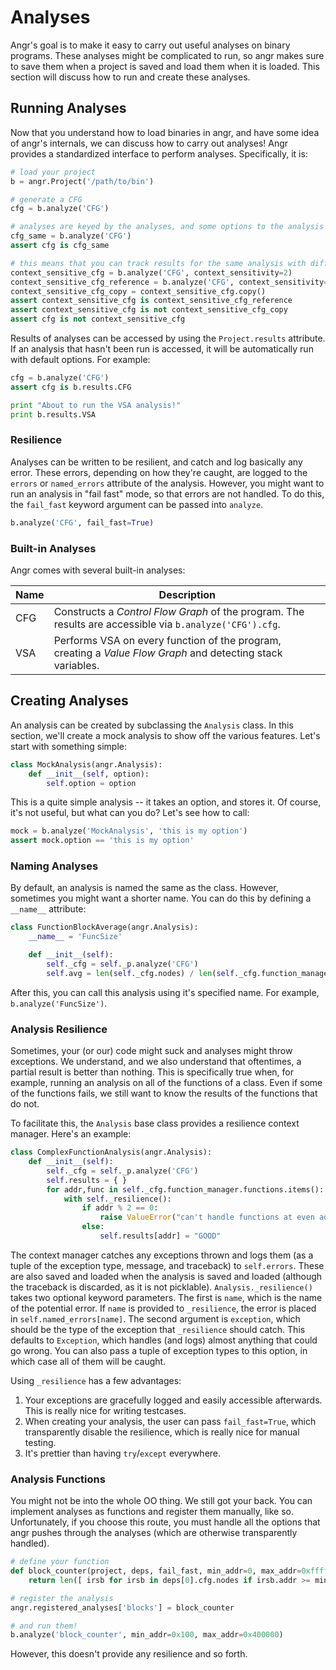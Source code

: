 # Analyses

Angr's goal is to make it easy to carry out useful analyses on binary programs.
These analyses might be complicated to run, so angr makes sure to save them when a project is saved and load them when it is loaded.
This section will discuss how to run and create these analyses.

## Running Analyses

Now that you understand how to load binaries in angr, and have some idea of angr's internals, we can discuss how to carry out analyses!
Angr provides a standardized interface to perform analyses. Specifically, it is:

```python
# load your project
b = angr.Project('/path/to/bin')

# generate a CFG
cfg = b.analyze('CFG')

# analyses are keyed by the analyses, and some options to the analysis
cfg_same = b.analyze('CFG')
assert cfg is cfg_same

# this means that you can track results for the same analysis with different options
context_sensitive_cfg = b.analyze('CFG', context_sensitivity=2)
context_sensitive_cfg_reference = b.analyze('CFG', context_sensitivity=2)
context_sensitive_cfg_copy = context_sensitive_cfg.copy()
assert context_sensitive_cfg is context_sensitive_cfg_reference
assert context_sensitive_cfg is not context_sensitive_cfg_copy
assert cfg is not context_sensitive_cfg
```

Results of analyses can be accessed by using the `Project.results` attribute.
If an analysis that hasn't been run is accessed, it will be automatically run with default options.
For example:

```python
cfg = b.analyze('CFG')
assert cfg is b.results.CFG

print "About to run the VSA analysis!"
print b.results.VSA
```

### Resilience

Analyses can be written to be resilient, and catch and log basically any error.
These errors, depending on how they're caught, are logged to the `errors` or `named_errors` attribute of the analysis.
However, you might want to run an analysis in "fail fast" mode, so that errors are not handled.
To do this, the `fail_fast` keyword argument can be passed into `analyze`.

```python
b.analyze('CFG', fail_fast=True)
```

### Built-in Analyses

Angr comes with several built-in analyses:

| Name | Description |
|------|-------------|
| CFG  | Constructs a *Control Flow Graph* of the program. The results are accessible via `b.analyze('CFG').cfg`. |
| VSA  | Performs VSA on every function of the program, creating a *Value Flow Graph* and detecting stack variables. |

## Creating Analyses

An analysis can be created by subclassing the `Analysis` class.
In this section, we'll create a mock analysis to show off the various features.
Let's start with something simple:

```python
class MockAnalysis(angr.Analysis):
	def __init__(self, option):
		self.option = option
```

This is a quite simple analysis -- it takes an option, and stores it.
Of course, it's not useful, but what can you do?
Let's see how to call:

```python
mock = b.analyze('MockAnalysis', 'this is my option')
assert mock.option == 'this is my option'
```

### Naming Analyses

By default, an analysis is named the same as the class.
However, sometimes you might want a shorter name.
You can do this by defining a `__name__` attribute:

```python
class FunctionBlockAverage(angr.Analysis):
	__name__ = 'FuncSize'

	def __init__(self):
		self._cfg = self._p.analyze('CFG')
		self.avg = len(self._cfg.nodes) / len(self._cfg.function_manager.functions)
```

After this, you can call this analysis using it's specified name. For example, `b.analyze('FuncSize')`.

### Analysis Resilience

Sometimes, your (or our) code might suck and analyses might throw exceptions.
We understand, and we also understand that oftentimes, a partial result is better than nothing.
This is specifically true when, for example, running an analysis on all of the functions of a class.
Even if some of the functions fails, we still want to know the results of the functions that do not.

To facilitate this, the `Analysis` base class provides a resilience context manager.
Here's an example:

```python
class ComplexFunctionAnalysis(angr.Analysis):
	def __init__(self):
		self._cfg = self._p.analyze('CFG')
		self.results = { }
		for addr,func in self._cfg.function_manager.functions.items():
			with self._resilience():
				if addr % 2 == 0:
					raise ValueError("can't handle functions at even addresses")
				else:
					self.results[addr] = "GOOD"
```

The context manager catches any exceptions thrown and logs them (as a tuple of the exception type, message, and traceback) to `self.errors`.
These are also saved and loaded when the analysis is saved and loaded (although the traceback is discarded, as it is not picklable).
`Analysis._resilience()` takes two optional keyword parameters.
The first is `name`, which is the name of the potential error.
If `name` is provided to `_resilience`, the error is placed in `self.named_errors[name]`.
The second argument is `exception`, which should be the type of the exception that `_resilience` should catch.
This defaults to `Exception`, which handles (and logs) almost anything that could go wrong.
You can also pass a tuple of exception types to this option, in which case all of them will be caught.

Using `_resilience` has a few advantages:

1. Your exceptions are gracefully logged and easily accessible afterwards. This is really nice for writing testcases.
2. When creating your analysis, the user can pass `fail_fast=True`, which transparently disable the resilience, which is really nice for manual testing.
3. It's prettier than having `try`/`except` everywhere.

### Analysis Functions

You might not be into the whole OO thing.
We still got your back.
You can implement analyses as functions and register them manually, like so.
Unfortunately, if you choose this route, you must handle all the options that angr pushes through the analyses (which are otherwise transparently handled).

```python
# define your function
def block_counter(project, deps, fail_fast, min_addr=0, max_addr=0xffffffff):
	return len([ irsb for irsb in deps[0].cfg.nodes if irsb.addr >= min_addr and irsb.addr < max_addr ])

# register the analysis
angr.registered_analyses['blocks'] = block_counter

# and run them!
b.analyze('block_counter', min_addr=0x100, max_addr=0x400000)
```

However, this doesn't provide any resilience and so forth.
